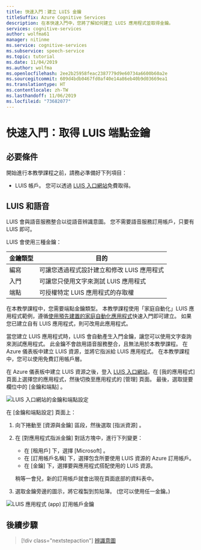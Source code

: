 ```yaml
---
title: 快速入門：建立 LUIS 金鑰
titleSuffix: Azure Cognitive Services
description: 在本快速入門中，您將了解如何建立 LUIS 應用程式並取得金鑰。
services: cognitive-services
author: wolfma61
manager: nitinme
ms.service: cognitive-services
ms.subservice: speech-service
ms.topic: tutorial
ms.date: 11/04/2019
ms.author: wolfma
ms.openlocfilehash: 2ee2b25958feac2387779d9e60734a6600b60a2e
ms.sourcegitcommit: 609d4bdb0467fd0af40e14a86eb40b9d03669ea1
ms.translationtype: HT
ms.contentlocale: zh-TW
ms.lasthandoff: 11/06/2019
ms.locfileid: "73682077"
---
```

# <a name="quickstart-getting-a-luis-endpoint-key"></a>快速入門：取得 LUIS 端點金鑰

## <a name="prerequisites"></a>必要條件

開始進行本教學課程之前，請務必準備好下列項目：

* LUIS 帳戶。 您可以透過 [LUIS 入口網站](https://www.luis.ai/home)免費取得。

## <a name="luis-and-speech"></a>LUIS 和語音

LUIS 會與語音服務整合以從語音辨識意圖。 您不需要語音服務訂用帳戶，只要有 LUIS 即可。

LUIS 會使用三種金鑰：

|金鑰類型|目的|
|--------|-------|
|編寫|可讓您透過程式設計建立和修改 LUIS 應用程式|
|入門|可讓您只使用文字來測試 LUIS 應用程式|
|端點 |可授權特定 LUIS 應用程式的存取權|

在本教學課程中，您需要端點金鑰類型。 本教學課程使用「家庭自動化」LUIS 應用程式範例，遵循[使用預先建置的家庭自動化應用程式](https://docs.microsoft.com/azure/cognitive-services/luis/luis-get-started-create-app)快速入門即可建立。 如果您已建立自有 LUIS 應用程式，則可改用此應用程式。

當您建立 LUIS 應用程式時，LUIS 會自動產生入門金鑰，讓您可以使用文字查詢來測試應用程式。 此金鑰不會啟用語音服務整合，且無法用於本教學課程。 在 Azure 儀表板中建立 LUIS 資源，並將它指派給 LUIS 應用程式。 在本教學課程中，您可以使用免費訂用帳戶層。

在 Azure 儀表板中建立 LUIS 資源之後，登入 [LUIS 入口網站](https://www.luis.ai/home)，在 [我的應用程式]  頁面上選擇您的應用程式，然後切換至應用程式的 [管理]  頁面。 最後，選取提要欄位中的 [金鑰和端點]  。

![LUIS 入口網站的金鑰和端點設定](~/articles/cognitive-services/Speech-Service/media/sdk/luis-keys-endpoints-page.png)

在 [金鑰和端點設定]  頁面上：

1. 向下捲動至 [資源與金鑰]  區段，然後選取 [指派資源]  。
1. 在 [對應用程式指派金鑰]  對話方塊中，進行下列變更：

   * 在 [租用戶]  下，選擇 [Microsoft]  。
   * 在 [訂用帳戶名稱]  下，選擇包含所要使用 LUIS 資源的 Azure 訂用帳戶。
   * 在 [金鑰]  下，選擇要與應用程式搭配使用的 LUIS 資源。

   稍等一會兒，新的訂用帳戶就會出現在頁面底部的資料表中。

1. 選取金鑰旁邊的圖示，將它複製到剪貼簿。 (您可以使用任一金鑰。)

![LUIS 應用程式 (app) 訂用帳戶金鑰](~/articles/cognitive-services/Speech-Service/media/sdk/luis-keys-assigned.png)


## <a name="next-steps"></a>後續步驟

> [!div class="nextstepaction"]
> [辨識意圖](~/articles/cognitive-services/Speech-Service/quickstarts/intent-recognition.md)
